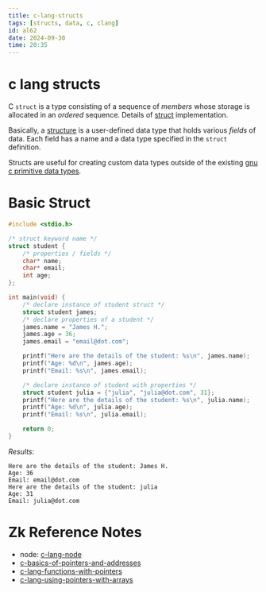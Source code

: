 ```yaml
---
title: c-lang-structs
tags: [structs, data, c, clang] 
id: al62
date: 2024-09-30
time: 20:35
---
```


# c lang structs

C `struct` is a type consisting of a sequence of *members* whose storage is allocated
in an *ordered* sequence. Details of [struct](https://devdocs.io/c/language/struct) implementation. 

Basically, a [structure](https://github.com/VernonGrant/gnu-c-language-manual/blob/main/markdown/Structures.md) is a user-defined data type that holds various *fields* of data.
Each field has a name and a data type specified in the `struct` definition.

Structs are useful for creating custom data types outside of the existing 
[gnu c primitive data types](89t5%20gnu-c-primitive-data-types.md).

# Basic Struct

```c
#include <stdio.h> 

/* struct keyword name */
struct student {
    /* properties / fields */
    char* name;
    char* email;
    int age;
};

int main(void) {
    /* declare instance of student struct */
    struct student james;
    /* declare properties of a student */
    james.name = "James H.";
    james.age = 36;
    james.email = "email@dot.com";

    printf("Here are the details of the student: %s\n", james.name);
    printf("Age: %d\n", james.age);
    printf("Email: %s\n", james.email);

    /* declare instance of student with properties */
    struct student julia = {"julia", "julia@dot.com", 31};
    printf("Here are the details of the student: %s\n", julia.name);
    printf("Age: %d\n", julia.age);
    printf("Email: %s\n", julia.email);

    return 0;
}
```

*Results:*
```
Here are the details of the student: James H.
Age: 36
Email: email@dot.com
Here are the details of the student: julia
Age: 31
Email: julia@dot.com
```

# Zk Reference Notes

- node: [c-lang-node](3xe5-c-lang-node.md)
- [c-basics-of-pointers-and-addresses](68q5-c-basics-of-pointers-and-addresses.md)
- [c-lang-functions-with-pointers](v1w5-c-lang-functions-with-pointers.md)
- [c-lang-using-pointers-with-arrays](femq-c-lang-using-pointers-with-arrays.md)


